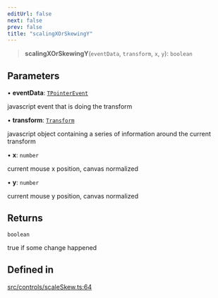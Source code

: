 ```yaml
---
editUrl: false
next: false
prev: false
title: "scalingXOrSkewingY"
---
```


> **scalingXOrSkewingY**(`eventData`, `transform`, `x`, `y`): `boolean`

## Parameters

• **eventData**: [`TPointerEvent`](/api/type-aliases/tpointerevent/)

javascript event that is doing the transform

• **transform**: [`Transform`](/api/type-aliases/transform/)

javascript object containing a series of information around the current transform

• **x**: `number`

current mouse x position, canvas normalized

• **y**: `number`

current mouse y position, canvas normalized

## Returns

`boolean`

true if some change happened

## Defined in

[src/controls/scaleSkew.ts:64](https://github.com/fabricjs/fabric.js/blob/5c1240d8b4662e45868dd33f385f941de21c8e9c/src/controls/scaleSkew.ts#L64)
